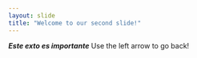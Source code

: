 ```yaml
---
layout: slide
title: "Welcome to our second slide!"
---
```

**_Este exto es importante_**
Use the left arrow to go back!
